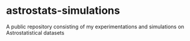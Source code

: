 # astrostats-simulations
A public repository consisting of my experimentations and simulations on Astrostatistical datasets
